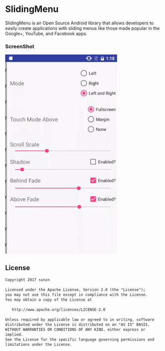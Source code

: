 # SlidingMenu
SlidingMenu is an Open Source Android library that allows developers to easily create applications with sliding menus like those made popular in the Google+, YouTube, and Facebook apps.

### ScreenShot
 ![sample](./screenshot/sample.gif)

## License

    Copyright 2017 sunzn

    Licensed under the Apache License, Version 2.0 (the "License");
    you may not use this file except in compliance with the License.
    You may obtain a copy of the License at

       http://www.apache.org/licenses/LICENSE-2.0

    Unless required by applicable law or agreed to in writing, software
    distributed under the License is distributed on an "AS IS" BASIS,
    WITHOUT WARRANTIES OR CONDITIONS OF ANY KIND, either express or implied.
    See the License for the specific language governing permissions and
    limitations under the License.